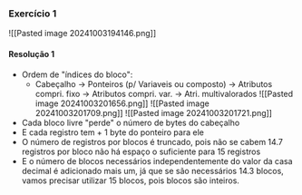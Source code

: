 ### Exercício 1
![[Pasted image 20241003194146.png]]
#### Resolução 1
- Ordem de "índices do bloco":
	- Cabeçalho $\to$ Ponteiros (p/ Variaveis ou composto) $\to$ Atributos compri. fixo $\to$ Atributos compri. var. $\to$ Atri. multivalorados
![[Pasted image 20241003201656.png]]
![[Pasted image 20241003201709.png]]
![[Pasted image 20241003201721.png]]
- Cada bloco livre "perde" o número de bytes do cabeçalho
- E cada registro tem + 1 byte do ponteiro para ele
- O número de registros por blocos é truncado, pois não se cabem 14.7 registros por bloco não há espaço o suficiente para 15 registros
- E o número de blocos necessários independentemente do valor da casa decimal é adicionado mais um, já que se são necessários 14.3 blocos, vamos precisar utilizar 15 blocos, pois blocos são inteiros.
